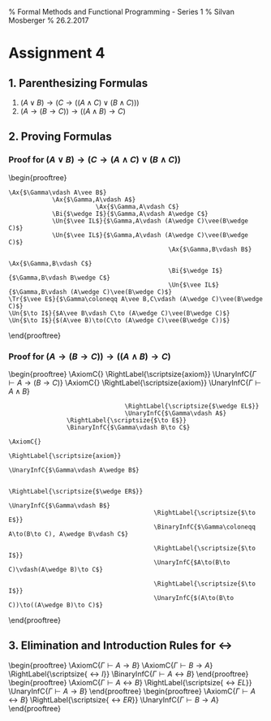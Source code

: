 % Formal Methods and Functional Programming - Series 1
% Silvan Mosberger
% 26.2.2017

# Assignment 4

## 1. Parenthesizing Formulas

1. $(A \vee B) \to (C \to ((A \wedge C) \vee (B \wedge C)))$
2. $(A \to (B \to C)) \to ((A \wedge B) \to C)$

## 2. Proving Formulas

### Proof for $(A\vee B)\to(C\to (A\wedge C)\vee(B\wedge C))$

\begin{prooftree}

	\Ax{$\Gamma\vdash A\vee B$}
				\Ax{$\Gamma,A\vdash A$}
							\Ax{$\Gamma,A\vdash C$}
				\Bi{$\wedge I$}{$\Gamma,A\vdash A\wedge C$}
				\Un{$\vee IL$}{$\Gamma,A\vdash (A\wedge C)\vee(B\wedge C)$}
				\Un{$\vee IL$}{$\Gamma,A\vdash (A\wedge C)\vee(B\wedge C)$}
												\Ax{$\Gamma,B\vdash B$}
															\Ax{$\Gamma,B\vdash C$}
												\Bi{$\wedge I$}{$\Gamma,B\vdash B\wedge C$}
												\Un{$\vee IL$}{$\Gamma,B\vdash (A\wedge C)\vee(B\wedge C)$}
	\Tr{$\vee E$}{$\Gamma\coloneqq A\vee B,C\vdash (A\wedge C)\vee(B\wedge C)$}
	\Un{$\to I$}{$A\vee B\vdash C\to (A\wedge C)\vee(B\wedge C)$}
	\Un{$\to I$}{$(A\vee B)\to(C\to (A\wedge C)\vee(B\wedge C))$}
\end{prooftree}

### Proof for $(A\to(B\to C))\to((A\wedge B)\to C)$

\begin{prooftree}
	\AxiomC{}
	\RightLabel{\scriptsize{axiom}}
	\UnaryInfC{$\Gamma\vdash A\to(B\to C)$}
									\AxiomC{}
									\RightLabel{\scriptsize{axiom}}
									\UnaryInfC{$\Gamma\vdash A\wedge B$}

									\RightLabel{\scriptsize{$\wedge EL$}}
									\UnaryInfC{$\Gamma\vdash A$}
					\RightLabel{\scriptsize{$\to E$}}
					\BinaryInfC{$\Gamma\vdash B\to C$}
																		\AxiomC{}
																		\RightLabel{\scriptsize{axiom}}
																		\UnaryInfC{$\Gamma\vdash A\wedge B$}

																		\RightLabel{\scriptsize{$\wedge ER$}}
																		\UnaryInfC{$\Gamma\vdash B$}
											\RightLabel{\scriptsize{$\to E$}}
											\BinaryInfC{$\Gamma\coloneqq A\to(B\to C), A\wedge B\vdash C$}

											\RightLabel{\scriptsize{$\to I$}}
											\UnaryInfC{$A\to(B\to C)\vdash(A\wedge B)\to C$}

											\RightLabel{\scriptsize{$\to I$}}
											\UnaryInfC{$(A\to(B\to C))\to((A\wedge B)\to C)$}

	
	
\end{prooftree}

## 3. Elimination and Introduction Rules for $\leftrightarrow$

\begin{prooftree}
	\AxiomC{$\Gamma\vdash A\to B$}
	\AxiomC{$\Gamma\vdash B\to A$}
	\RightLabel{\scriptsize{$\leftrightarrow I$}}
	\BinaryInfC{$\Gamma\vdash A\leftrightarrow B$}
\end{prooftree}
\begin{prooftree}
	\AxiomC{$\Gamma\vdash A\leftrightarrow B$}
	\RightLabel{\scriptsize{$\leftrightarrow EL$}}
	\UnaryInfC{$\Gamma\vdash A\to B$}
\end{prooftree}
\begin{prooftree}
	\AxiomC{$\Gamma\vdash A\leftrightarrow B$}
	\RightLabel{\scriptsize{$\leftrightarrow ER$}}
	\UnaryInfC{$\Gamma\vdash B\to A$}
\end{prooftree}
